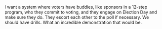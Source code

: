 I want a system where voters have buddies, like sponsors in a 12-step program, who they commit to voting, and they engage on Election Day and make sure they do. They escort each other to the poll if necessary. We should have drills. What an incredible demonstration that would be.

